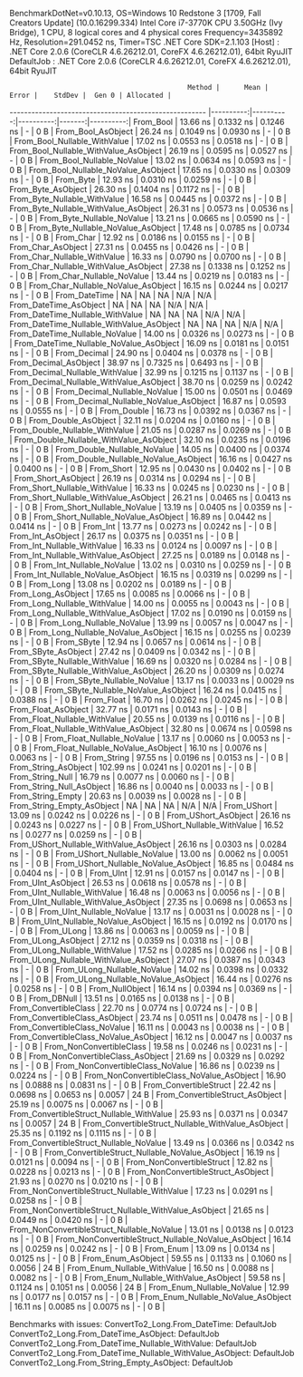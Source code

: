 
BenchmarkDotNet=v0.10.13, OS=Windows 10 Redstone 3 [1709, Fall Creators Update] (10.0.16299.334)
Intel Core i7-3770K CPU 3.50GHz (Ivy Bridge), 1 CPU, 8 logical cores and 4 physical cores
Frequency=3435892 Hz, Resolution=291.0452 ns, Timer=TSC
.NET Core SDK=2.1.103
  [Host]     : .NET Core 2.0.6 (CoreCLR 4.6.26212.01, CoreFX 4.6.26212.01), 64bit RyuJIT
  DefaultJob : .NET Core 2.0.6 (CoreCLR 4.6.26212.01, CoreFX 4.6.26212.01), 64bit RyuJIT


                                                Method |      Mean |     Error |    StdDev |  Gen 0 | Allocated |
------------------------------------------------------ |----------:|----------:|----------:|-------:|----------:|
                                             From_Bool |  13.66 ns | 0.1332 ns | 0.1246 ns |      - |       0 B |
                                    From_Bool_AsObject |  26.24 ns | 0.1049 ns | 0.0930 ns |      - |       0 B |
                          From_Bool_Nullable_WithValue |  17.02 ns | 0.0553 ns | 0.0518 ns |      - |       0 B |
                 From_Bool_Nullable_WithValue_AsObject |  26.19 ns | 0.0595 ns | 0.0527 ns |      - |       0 B |
                            From_Bool_Nullable_NoValue |  13.02 ns | 0.0634 ns | 0.0593 ns |      - |       0 B |
                   From_Bool_Nullable_NoValue_AsObject |  17.65 ns | 0.0330 ns | 0.0309 ns |      - |       0 B |
                                             From_Byte |  12.93 ns | 0.0310 ns | 0.0259 ns |      - |       0 B |
                                    From_Byte_AsObject |  26.30 ns | 0.1404 ns | 0.1172 ns |      - |       0 B |
                          From_Byte_Nullable_WithValue |  16.58 ns | 0.0445 ns | 0.0372 ns |      - |       0 B |
                 From_Byte_Nullable_WithValue_AsObject |  26.31 ns | 0.0573 ns | 0.0536 ns |      - |       0 B |
                            From_Byte_Nullable_NoValue |  13.21 ns | 0.0665 ns | 0.0590 ns |      - |       0 B |
                   From_Byte_Nullable_NoValue_AsObject |  17.48 ns | 0.0785 ns | 0.0734 ns |      - |       0 B |
                                             From_Char |  12.92 ns | 0.0186 ns | 0.0155 ns |      - |       0 B |
                                    From_Char_AsObject |  27.31 ns | 0.0455 ns | 0.0426 ns |      - |       0 B |
                          From_Char_Nullable_WithValue |  16.33 ns | 0.0790 ns | 0.0700 ns |      - |       0 B |
                 From_Char_Nullable_WithValue_AsObject |  27.38 ns | 0.1338 ns | 0.1252 ns |      - |       0 B |
                            From_Char_Nullable_NoValue |  13.44 ns | 0.0219 ns | 0.0183 ns |      - |       0 B |
                   From_Char_Nullable_NoValue_AsObject |  16.15 ns | 0.0244 ns | 0.0217 ns |      - |       0 B |
                                         From_DateTime |        NA |        NA |        NA |    N/A |       N/A |
                                From_DateTime_AsObject |        NA |        NA |        NA |    N/A |       N/A |
                      From_DateTime_Nullable_WithValue |        NA |        NA |        NA |    N/A |       N/A |
             From_DateTime_Nullable_WithValue_AsObject |        NA |        NA |        NA |    N/A |       N/A |
                        From_DateTime_Nullable_NoValue |  14.00 ns | 0.0326 ns | 0.0273 ns |      - |       0 B |
               From_DateTime_Nullable_NoValue_AsObject |  16.09 ns | 0.0181 ns | 0.0151 ns |      - |       0 B |
                                          From_Decimal |  24.90 ns | 0.0404 ns | 0.0378 ns |      - |       0 B |
                                 From_Decimal_AsObject |  38.97 ns | 0.7325 ns | 0.6493 ns |      - |       0 B |
                       From_Decimal_Nullable_WithValue |  32.99 ns | 0.1215 ns | 0.1137 ns |      - |       0 B |
              From_Decimal_Nullable_WithValue_AsObject |  38.70 ns | 0.0259 ns | 0.0242 ns |      - |       0 B |
                         From_Decimal_Nullable_NoValue |  15.00 ns | 0.0501 ns | 0.0469 ns |      - |       0 B |
                From_Decimal_Nullable_NoValue_AsObject |  16.87 ns | 0.0593 ns | 0.0555 ns |      - |       0 B |
                                           From_Double |  16.73 ns | 0.0392 ns | 0.0367 ns |      - |       0 B |
                                  From_Double_AsObject |  32.11 ns | 0.0204 ns | 0.0160 ns |      - |       0 B |
                        From_Double_Nullable_WithValue |  21.05 ns | 0.0287 ns | 0.0269 ns |      - |       0 B |
               From_Double_Nullable_WithValue_AsObject |  32.10 ns | 0.0235 ns | 0.0196 ns |      - |       0 B |
                          From_Double_Nullable_NoValue |  14.05 ns | 0.0400 ns | 0.0374 ns |      - |       0 B |
                 From_Double_Nullable_NoValue_AsObject |  16.16 ns | 0.0427 ns | 0.0400 ns |      - |       0 B |
                                            From_Short |  12.95 ns | 0.0430 ns | 0.0402 ns |      - |       0 B |
                                   From_Short_AsObject |  26.19 ns | 0.0314 ns | 0.0294 ns |      - |       0 B |
                         From_Short_Nullable_WithValue |  16.33 ns | 0.0245 ns | 0.0230 ns |      - |       0 B |
                From_Short_Nullable_WithValue_AsObject |  26.21 ns | 0.0465 ns | 0.0413 ns |      - |       0 B |
                           From_Short_Nullable_NoValue |  13.19 ns | 0.0405 ns | 0.0359 ns |      - |       0 B |
                  From_Short_Nullable_NoValue_AsObject |  16.89 ns | 0.0442 ns | 0.0414 ns |      - |       0 B |
                                              From_Int |  13.77 ns | 0.0273 ns | 0.0242 ns |      - |       0 B |
                                     From_Int_AsObject |  26.17 ns | 0.0375 ns | 0.0351 ns |      - |       0 B |
                           From_Int_Nullable_WithValue |  16.33 ns | 0.0124 ns | 0.0097 ns |      - |       0 B |
                  From_Int_Nullable_WithValue_AsObject |  27.25 ns | 0.0189 ns | 0.0148 ns |      - |       0 B |
                             From_Int_Nullable_NoValue |  13.02 ns | 0.0310 ns | 0.0259 ns |      - |       0 B |
                    From_Int_Nullable_NoValue_AsObject |  16.15 ns | 0.0319 ns | 0.0299 ns |      - |       0 B |
                                             From_Long |  13.08 ns | 0.0202 ns | 0.0189 ns |      - |       0 B |
                                    From_Long_AsObject |  17.65 ns | 0.0085 ns | 0.0066 ns |      - |       0 B |
                          From_Long_Nullable_WithValue |  14.00 ns | 0.0055 ns | 0.0043 ns |      - |       0 B |
                 From_Long_Nullable_WithValue_AsObject |  17.02 ns | 0.0190 ns | 0.0159 ns |      - |       0 B |
                            From_Long_Nullable_NoValue |  13.99 ns | 0.0057 ns | 0.0047 ns |      - |       0 B |
                   From_Long_Nullable_NoValue_AsObject |  16.15 ns | 0.0255 ns | 0.0239 ns |      - |       0 B |
                                            From_SByte |  12.94 ns | 0.0657 ns | 0.0614 ns |      - |       0 B |
                                   From_SByte_AsObject |  27.42 ns | 0.0409 ns | 0.0342 ns |      - |       0 B |
                         From_SByte_Nullable_WithValue |  16.69 ns | 0.0320 ns | 0.0284 ns |      - |       0 B |
                From_SByte_Nullable_WithValue_AsObject |  26.20 ns | 0.0309 ns | 0.0274 ns |      - |       0 B |
                           From_SByte_Nullable_NoValue |  13.17 ns | 0.0033 ns | 0.0029 ns |      - |       0 B |
                  From_SByte_Nullable_NoValue_AsObject |  16.24 ns | 0.0415 ns | 0.0388 ns |      - |       0 B |
                                            From_Float |  16.70 ns | 0.0262 ns | 0.0245 ns |      - |       0 B |
                                   From_Float_AsObject |  32.77 ns | 0.0171 ns | 0.0143 ns |      - |       0 B |
                         From_Float_Nullable_WithValue |  20.55 ns | 0.0139 ns | 0.0116 ns |      - |       0 B |
                From_Float_Nullable_WithValue_AsObject |  32.80 ns | 0.0674 ns | 0.0598 ns |      - |       0 B |
                           From_Float_Nullable_NoValue |  13.17 ns | 0.0060 ns | 0.0053 ns |      - |       0 B |
                  From_Float_Nullable_NoValue_AsObject |  16.10 ns | 0.0076 ns | 0.0063 ns |      - |       0 B |
                                           From_String |  97.55 ns | 0.0196 ns | 0.0153 ns |      - |       0 B |
                                  From_String_AsObject | 102.99 ns | 0.0241 ns | 0.0201 ns |      - |       0 B |
                                      From_String_Null |  16.79 ns | 0.0077 ns | 0.0060 ns |      - |       0 B |
                             From_String_Null_AsObject |  16.86 ns | 0.0040 ns | 0.0033 ns |      - |       0 B |
                                     From_String_Empty |  20.63 ns | 0.0039 ns | 0.0028 ns |      - |       0 B |
                            From_String_Empty_AsObject |        NA |        NA |        NA |    N/A |       N/A |
                                           From_UShort |  13.09 ns | 0.0242 ns | 0.0226 ns |      - |       0 B |
                                  From_UShort_AsObject |  26.16 ns | 0.0243 ns | 0.0227 ns |      - |       0 B |
                        From_UShort_Nullable_WithValue |  16.52 ns | 0.0277 ns | 0.0259 ns |      - |       0 B |
               From_UShort_Nullable_WithValue_AsObject |  26.16 ns | 0.0303 ns | 0.0284 ns |      - |       0 B |
                          From_UShort_Nullable_NoValue |  13.00 ns | 0.0062 ns | 0.0051 ns |      - |       0 B |
                 From_UShort_Nullable_NoValue_AsObject |  16.85 ns | 0.0484 ns | 0.0404 ns |      - |       0 B |
                                             From_UInt |  12.91 ns | 0.0157 ns | 0.0147 ns |      - |       0 B |
                                    From_UInt_AsObject |  26.53 ns | 0.0618 ns | 0.0578 ns |      - |       0 B |
                          From_UInt_Nullable_WithValue |  16.48 ns | 0.0063 ns | 0.0056 ns |      - |       0 B |
                 From_UInt_Nullable_WithValue_AsObject |  27.35 ns | 0.0698 ns | 0.0653 ns |      - |       0 B |
                            From_UInt_Nullable_NoValue |  13.17 ns | 0.0031 ns | 0.0028 ns |      - |       0 B |
                   From_UInt_Nullable_NoValue_AsObject |  16.15 ns | 0.0192 ns | 0.0170 ns |      - |       0 B |
                                            From_ULong |  13.86 ns | 0.0063 ns | 0.0059 ns |      - |       0 B |
                                   From_ULong_AsObject |  27.12 ns | 0.0359 ns | 0.0318 ns |      - |       0 B |
                         From_ULong_Nullable_WithValue |  17.52 ns | 0.0285 ns | 0.0266 ns |      - |       0 B |
                From_ULong_Nullable_WithValue_AsObject |  27.07 ns | 0.0387 ns | 0.0343 ns |      - |       0 B |
                           From_ULong_Nullable_NoValue |  14.02 ns | 0.0398 ns | 0.0332 ns |      - |       0 B |
                  From_ULong_Nullable_NoValue_AsObject |  16.44 ns | 0.0276 ns | 0.0258 ns |      - |       0 B |
                                       From_NullObject |  16.14 ns | 0.0394 ns | 0.0369 ns |      - |       0 B |
                                           From_DBNull |  13.51 ns | 0.0165 ns | 0.0138 ns |      - |       0 B |
                                 From_ConvertibleClass |  22.70 ns | 0.0774 ns | 0.0724 ns |      - |       0 B |
                        From_ConvertibleClass_AsObject |  23.74 ns | 0.0511 ns | 0.0478 ns |      - |       0 B |
                         From_ConvertibleClass_NoValue |  16.11 ns | 0.0043 ns | 0.0038 ns |      - |       0 B |
                From_ConvertibleClass_NoValue_AsObject |  16.12 ns | 0.0047 ns | 0.0037 ns |      - |       0 B |
                              From_NonConvertibleClass |  19.58 ns | 0.0246 ns | 0.0231 ns |      - |       0 B |
                     From_NonConvertibleClass_AsObject |  21.69 ns | 0.0329 ns | 0.0292 ns |      - |       0 B |
                      From_NonConvertibleClass_NoValue |  16.86 ns | 0.0239 ns | 0.0224 ns |      - |       0 B |
             From_NonConvertibleClass_NoValue_AsObject |  16.90 ns | 0.0888 ns | 0.0831 ns |      - |       0 B |
                                From_ConvertibleStruct |  22.42 ns | 0.0698 ns | 0.0653 ns | 0.0057 |      24 B |
                       From_ConvertibleStruct_AsObject |  25.19 ns | 0.0075 ns | 0.0067 ns |      - |       0 B |
             From_ConvertibleStruct_Nullable_WithValue |  25.93 ns | 0.0371 ns | 0.0347 ns | 0.0057 |      24 B |
    From_ConvertibleStruct_Nullable_WithValue_AsObject |  25.35 ns | 0.1192 ns | 0.1115 ns |      - |       0 B |
               From_ConvertibleStruct_Nullable_NoValue |  13.49 ns | 0.0366 ns | 0.0342 ns |      - |       0 B |
      From_ConvertibleStruct_Nullable_NoValue_AsObject |  16.19 ns | 0.0121 ns | 0.0094 ns |      - |       0 B |
                             From_NonConvertibleStruct |  12.82 ns | 0.0228 ns | 0.0213 ns |      - |       0 B |
                    From_NonConvertibleStruct_AsObject |  21.93 ns | 0.0270 ns | 0.0210 ns |      - |       0 B |
          From_NonConvertibleStruct_Nullable_WithValue |  17.23 ns | 0.0291 ns | 0.0258 ns |      - |       0 B |
 From_NonConvertibleStruct_Nullable_WithValue_AsObject |  21.65 ns | 0.0449 ns | 0.0420 ns |      - |       0 B |
            From_NonConvertibleStruct_Nullable_NoValue |  13.01 ns | 0.0138 ns | 0.0123 ns |      - |       0 B |
   From_NonConvertibleStruct_Nullable_NoValue_AsObject |  16.14 ns | 0.0259 ns | 0.0242 ns |      - |       0 B |
                                             From_Enum |  13.09 ns | 0.0134 ns | 0.0125 ns |      - |       0 B |
                                    From_Enum_AsObject |  59.55 ns | 0.1133 ns | 0.1060 ns | 0.0056 |      24 B |
                          From_Enum_Nullable_WithValue |  16.50 ns | 0.0088 ns | 0.0082 ns |      - |       0 B |
                 From_Enum_Nullable_WithValue_AsObject |  59.58 ns | 0.1124 ns | 0.1051 ns | 0.0056 |      24 B |
                            From_Enum_Nullable_NoValue |  12.99 ns | 0.0177 ns | 0.0157 ns |      - |       0 B |
                   From_Enum_Nullable_NoValue_AsObject |  16.11 ns | 0.0085 ns | 0.0075 ns |      - |       0 B |

Benchmarks with issues:
  ConvertTo2_Long.From_DateTime: DefaultJob
  ConvertTo2_Long.From_DateTime_AsObject: DefaultJob
  ConvertTo2_Long.From_DateTime_Nullable_WithValue: DefaultJob
  ConvertTo2_Long.From_DateTime_Nullable_WithValue_AsObject: DefaultJob
  ConvertTo2_Long.From_String_Empty_AsObject: DefaultJob
